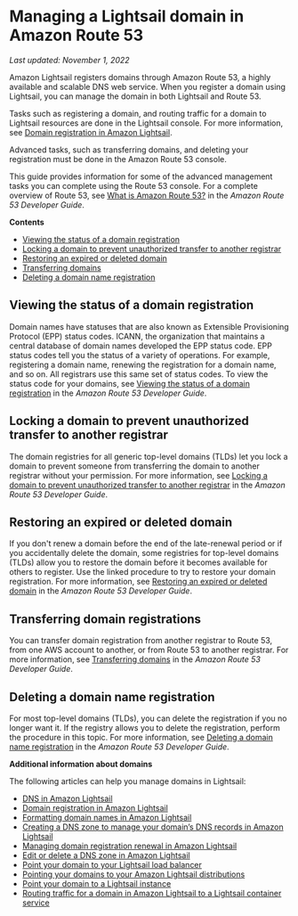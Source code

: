 # Managing a Lightsail domain in Amazon Route 53<a name="amazon-lightsail-manage-domain-advanced"></a>

 *Last updated: November 1, 2022* 

Amazon Lightsail registers domains through Amazon Route 53, a highly available and scalable DNS web service\. When you register a domain using Lightsail, you can manage the domain in both Lightsail and Route 53\. 

Tasks such as registering a domain, and routing traffic for a domain to Lightsail resources are done in the Lightsail console\. For more information, see [Domain registration in Amazon Lightsail](amazon-lightsail-domain-registration.md)\.

Advanced tasks, such as transferring domains, and deleting your registration must be done in the Amazon Route 53 console\.

This guide provides information for some of the advanced management tasks you can complete using the Route 53 console\. For a complete overview of Route 53, see [What is Amazon Route 53?](https://docs.aws.amazon.com/Route53/latest/DeveloperGuide/Welcome.html) in the *Amazon Route 53 Developer Guide*\.

**Contents**
+ [Viewing the status of a domain registration](#domain-registration-status)
+ [Locking a domain to prevent unauthorized transfer to another registrar](#locking-domain)
+ [Restoring an expired or deleted domain](#restoring-expired-domain)
+ [Transferring domains](#transfer-domain-registration)
+ [Deleting a domain name registration](#delete-domain-registration)

## Viewing the status of a domain registration<a name="domain-registration-status"></a>

Domain names have statuses that are also known as Extensible Provisioning Protocol \(EPP\) status codes\. ICANN, the organization that maintains a central database of domain names developed the EPP status code\. EPP status codes tell you the status of a variety of operations\. For example, registering a domain name, renewing the registration for a domain name, and so on\. All registrars use this same set of status codes\. To view the status code for your domains, see [Viewing the status of a domain registration](https://docs.aws.amazon.com/Route53/latest/DeveloperGuide/domain-view-status.html) in the *Amazon Route 53 Developer Guide*\.

## Locking a domain to prevent unauthorized transfer to another registrar<a name="locking-domain"></a>

The domain registries for all generic top\-level domains \(TLDs\) let you lock a domain to prevent someone from transferring the domain to another registrar without your permission\. For more information, see [Locking a domain to prevent unauthorized transfer to another registrar](https://docs.aws.amazon.com/Route53/latest/DeveloperGuide/domain-lock.html) in the *Amazon Route 53 Developer Guide*\.

## Restoring an expired or deleted domain<a name="restoring-expired-domain"></a>

If you don't renew a domain before the end of the late\-renewal period or if you accidentally delete the domain, some registries for top\-level domains \(TLDs\) allow you to restore the domain before it becomes available for others to register\. Use the linked procedure to try to restore your domain registration\. For more information, see [Restoring an expired or deleted domain](https://docs.aws.amazon.com/Route53/latest/DeveloperGuide/domain-restore-expired.html) in the *Amazon Route 53 Developer Guide*\.

## Transferring domain registrations<a name="transfer-domain-registration"></a>

You can transfer domain registration from another registrar to Route 53, from one AWS account to another, or from Route 53 to another registrar\. For more information, see [Transferring domains](https://docs.aws.amazon.com/Route53/latest/DeveloperGuide/domain-transfer.html) in the *Amazon Route 53 Developer Guide*\.

## Deleting a domain name registration<a name="delete-domain-registration"></a>

For most top\-level domains \(TLDs\), you can delete the registration if you no longer want it\. If the registry allows you to delete the registration, perform the procedure in this topic\. For more information, see [Deleting a domain name registration](https://docs.aws.amazon.com/Route53/latest/DeveloperGuide/domain-delete.html) in the *Amazon Route 53 Developer Guide*\.

**Additional information about domains**

The following articles can help you manage domains in Lightsail:
+ [DNS in Amazon Lightsail](understanding-dns-in-amazon-lightsail.md)
+ [Domain registration in Amazon Lightsail](amazon-lightsail-domain-registration.md)
+ [Formatting domain names in Amazon Lightsail](amazon-lightsail-domain-name-format.md)
+ [Creating a DNS zone to manage your domain’s DNS records in Amazon Lightsail](lightsail-how-to-create-dns-entry.md)
+ [Managing domain registration renewal in Amazon Lightsail](amazon-lightsail-domain-manage-auto-renew.md)
+ [Edit or delete a DNS zone in Amazon Lightsail](amazon-lightsail-edit-or-delete-a-dns-zone.md)
+ [Point your domain to your Lightsail load balancer](add-alias-record-for-lightsail-load-balancer.md)
+ [Pointing your domains to your Amazon Lightsail distributions](amazon-lightsail-point-domain-to-distribution.md)
+ [Point your domain to a Lightsail instance](amazon-lightsail-routing-to-instance.md)
+ [Routing traffic for a domain in Amazon Lightsail to a Lightsail container service](amazon-lightsail-point-domain-to-container-service.md)